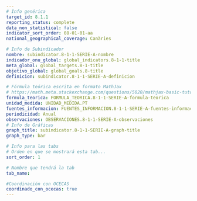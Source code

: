 ```yaml
---
# Info genérica
target_id: 8.1.1
reporting_status: complete
data_non_statistical: false
indicator_sort_order: 08-01-01-aa
national_geographical_coverage: Canàries

# Info de Subindicador
nombre: subindicator.8-1-1-SERIE-A-nombre
indicador_onu_global: global_indicators.8-1-1-title
meta_global: global_targets.8-1-title
objetivo_global: global_goals.8-title
definicion: subindicator.8-1-1-SERIE-A-definicion

# Fórmula teórica escrita en formato MathJax
# https://math.meta.stackexchange.com/questions/5020/mathjax-basic-tutorial-and-quick-reference
formula_teorica: FORMULA_TEORICA.8-1-1-SERIE-A-formula-teorica
unidad_medida: UNIDAD_MEDIDA.PT
fuentes_informacion: FUENTES_INFORMACION.8-1-1-SERIE-A-fuentes-informacion
periodicidad: Anual
observaciones: OBSERVACIONES.8-1-1-SERIE-A-observaciones
# Info de Gráficas
graph_title: subindicator.8-1-1-SERIE-A-graph-title
graph_type: bar

# Info para las tabs
# Orden en que se mostrará esta tab...
sort_order: 1

# Nombre que tendrá la tab
tab_name: 

#Coordinación con OCECAS
coordinado_con_ocecas: true
---
```


